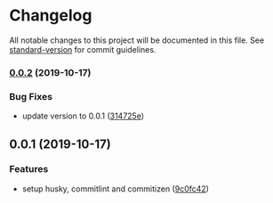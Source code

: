 # Changelog

All notable changes to this project will be documented in this file. See [standard-version](https://github.com/conventional-changelog/standard-version) for commit guidelines.

### [0.0.2](https://github.com/SandroMiguel/standard-commit/compare/v1.1.0...v0.0.2) (2019-10-17)


### Bug Fixes

* update version to 0.0.1 ([314725e](https://github.com/SandroMiguel/standard-commit/commit/314725ef8c574ae6b0a1fab635f1468317153a6f))

## 0.0.1 (2019-10-17)


### Features

* setup husky, commitlint and commitizen ([9c0fc42](https://github.com/SandroMiguel/standard-commit/commit/9c0fc4298a76d4e9a8faf499d2a9e37fc2849cda))
